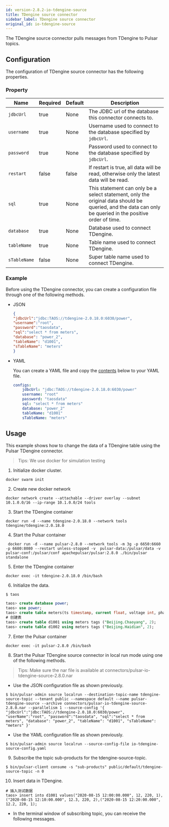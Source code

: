 ```yaml
---
id: version-2.8.2-io-tdengine-source
title: TDengine source connector
sidebar_label: TDengine source connector
original_id: io-tdengine-source
---
```



The TDengine source connector pulls messages from TDengine to Pulsar topics.

## Configuration
The configuration of TDengine source connector has the following properties.

### Property

| Name | Required | Default | Description |
|------|----------|---------|-------------|
|`jdbcUrl`|true|None|The JDBC url of the database this connector connects to.
| `username` | true | None | Username used to connect to the database specified by `jdbcUrl`.|
| `password` | true | None | Password used to connect to the database specified by `jdbcUrl`.|
| `restart` | false | false | If restart is true, all data will be read, otherwise only the latest data will be read. |
| `sql` | true | None | This statement can only be a select statement, only the original data should be queried, and the data can only be queried in the positive order of time.|
| `database` | true | None | Database used to connect TDengine. |
| `tableName` | true | None | Table name used to connect TDengine. |
| `sTableName` | false | None | Super table name used to connect TDengine. |

### Example 

Before using the TDengine connector, you can create a configuration file through one of the following methods.

* JSON

    ```json
    {
    "jdbcUrl":"jdbc:TAOS://tdengine-2.0.18.0:6030/power",
    "username":"root",
    "password":"taosdata",
    "sql":"select * from meters",
    "database": "power_2",
    "tableName": "d1001",
    "sTableName": "meters"
    }
    ```

* YAML

  You can create a YAML file and copy the [contents](https://github.com/apache/pulsar/blob/master/pulsar-io/canal/src/main/resources/canal-mysql-source-config.yaml) below to your YAML file.

    ```yaml
    configs:
        jdbcUrl: "jdbc:TAOS://tdengine-2.0.18.0:6030/power"
        username: "root"
        password: "taosdata"
        sql: "select * from meters"
        database: "power_2"
        tableName: "d1001"
        sTableName: "meters"
    ```
  
## Usage

This example shows how to change the data of a TDengine table using the Pulsar TDengine connector.

> Tips: We use docker for simulation testing

1. Initialize docker cluster.
```shell
docker swarm init
```

2. Create new docker network 
```shell
docker network create --attachable --driver overlay --subnet 10.1.0.0/16 --ip-range 10.1.0.0/24 tools
```

3. Start the TDengine container
```shell
docker run -d --name tdengine-2.0.18.0 --network tools tdengine/tdengine:2.0.18.0
```

4. Start the Pulsar container 
```shell
 docker run -d --name pulsar-2.8.0 --network tools -m 3g -p 6650:6660 -p 6680:8080 --restart unless-stopped -v  pulsar-data:/pulsar/data -v pulsar-conf:/pulsar/conf apachepulsar/pulsar:2.8.0 ./bin/pulsar standalone
```

5. Enter the TDengine container
```shell
docker exec -it tdengine-2.0.18.0 /bin/bash
```

6. Initialize the data.
```shell
$ taos
```

```sql
taos> create database power;
taos> use power;
taos> create table meters(ts timestamp, current float, voltage int, phase int) tags(location binary(64), groupId int);
# 创建表
taos> create table d1001 using meters tags ("Beijing.Chaoyang", 2);
taos> create table d1002 using meters tags ("Beijing.Haidian", 2);

```

7. Enter the Pulsar container
```shell
docker exec -it pulsar-2.8.0 /bin/bash 
```

8. Start the Pulsar TDengine source connector in local run mode using one of the following methods.

> Tips: Make sure the nar file is available at connectors/pulsar-io-tdengine-source-2.8.0.nar

- Use the JSON configuration file as shown previously.
```shell
$ bin/pulsar-admin source localrun --destination-topic-name tdengine-source-topic --tenant public --namespace default --name pulsar-tdengine-source --archive connectors/pulsar-io-tdengine-source-2.8.0.nar --parallelism 1 --source-config '{ "jdbcUrl":"jdbc:TAOS://tdengine-2.0.18.0:6030/power", "userName":"root", "password":"taosdata", "sql":"select * from meters", "database": "power_2", "tableName": "d1001", "sTableName": "meters" }'
```
- Use the YAML configuration file as shown previously.

```shell
$ bin/pulsar-admin source localrun --source-config-file io-tdengine-source-config.yaml
```

9. Subscribe the topic sub-products for the tdengine-source-topic.
```shell
$ bin/pulsar-client consume -s "sub-products" public/default/tdengine-source-topic -n 0
```

10. Insert data in TDengine.
```shell
# 插入测试数据
taos> insert into d1001 values("2020-08-15 12:00:00.000", 12, 220, 1),("2020-08-15 12:10:00.000", 12.3, 220, 2),("2020-08-15 12:20:00.000", 12.2, 220, 1);
```

- In the terminal window of subscribing topic, you can receive the following messages.
```shell

```

